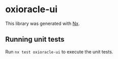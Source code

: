 # oxioracle-ui

This library was generated with [Nx](https://nx.dev).

## Running unit tests

Run `nx test oxioracle-ui` to execute the unit tests.
